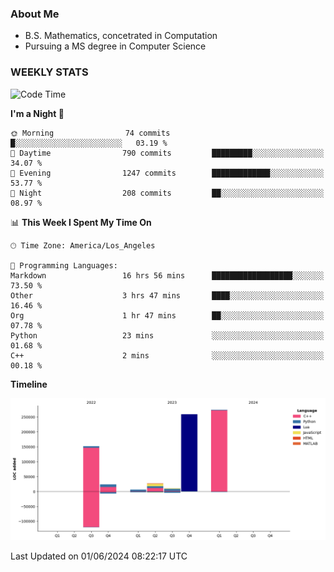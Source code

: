 ### About Me

- B.S. Mathematics, concetrated in Computation
- Pursuing a MS degree in Computer Science


### WEEKLY STATS
<!--START_SECTION:waka-->
![Code Time](http://img.shields.io/badge/Code%20Time-113%20hrs%2022%20mins-blue)

**I'm a Night 🦉** 

```text
🌞 Morning                74 commits          █░░░░░░░░░░░░░░░░░░░░░░░░   03.19 % 
🌆 Daytime                790 commits         █████████░░░░░░░░░░░░░░░░   34.07 % 
🌃 Evening                1247 commits        █████████████░░░░░░░░░░░░   53.77 % 
🌙 Night                  208 commits         ██░░░░░░░░░░░░░░░░░░░░░░░   08.97 % 
```


📊 **This Week I Spent My Time On** 

```text
🕑︎ Time Zone: America/Los_Angeles

💬 Programming Languages: 
Markdown                 16 hrs 56 mins      ██████████████████░░░░░░░   73.50 % 
Other                    3 hrs 47 mins       ████░░░░░░░░░░░░░░░░░░░░░   16.46 % 
Org                      1 hr 47 mins        ██░░░░░░░░░░░░░░░░░░░░░░░   07.78 % 
Python                   23 mins             ░░░░░░░░░░░░░░░░░░░░░░░░░   01.68 % 
C++                      2 mins              ░░░░░░░░░░░░░░░░░░░░░░░░░   00.18 % 
```

**Timeline**

![Lines of Code chart](https://raw.githubusercontent.com/nickocruzm/nickocruzm/main/assets/bar_graph.png)


 Last Updated on 01/06/2024 08:22:17 UTC
<!--END_SECTION:waka-->
